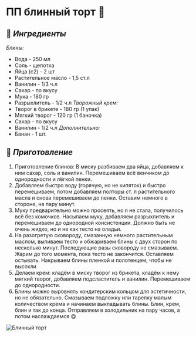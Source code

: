 # ПП блинный торт 🥞 

## 🛒 *Ингредиенты*
*Блины:*
- Вода - 250 мл
- Соль - щепотка
- Яйца (с2) - 2 шт
- Растительное масло - 1,5 ст.л
- Ванилин - 1/3 ч.л
- Сахар - по вкусу
- Мука - 180 гр
- Разрыхлитель - 1/2 ч.л
*Творожный крем:*
- Творог в брикете - 180 гр (1 упак)
- Мягкий творог - 120 гр (1 баночка)
- Сахар - по вкусу
- Ванилин - 1/2 ч.л
*Дополнительно:*
- Банан - 1 шт.

## 🔪 *Приготовление*  
1.	Приготовление блинов: В миску разбиваем два яйца, добавляем к ним сахар, соль и ванилин. Перемешиваем всё венчиком до однородности и лёгкой пенки.
2.	Добавляем быстро воду (горячую, но не кипяток) и быстро перемешиваем, потом добавляем полторы ст. л растительного масла и снова перемешиваем до пенки. Оставим немного в стороне, на пару минут.
3.	Муку предварительно можно просеять, но я не стала, получилось всё без комочков. Насыпаем муку, добавляем разрыхлитель и перемешиваем до однородной консистенции. Должно быть не очень жидко, но и не как тесто на оладьи.
4.	На разогретую сковороду, смазанную немного растительным маслом, выливаем тесто и обжариваем блины с двух сторон по несколько минут. Последующие разы сковороду не смазываем. Жарим до того момента, пока тесто не закончится. Оставляем остывать. Накрываем блины пленкой и полотенцем, чтобы не высохли
5.	Делаем крем: кладём в миску творог из брикета, кладём к нему мягкий творог, добавляем подсластитель и ванилин. Перемешиваем до однородности.
6.	Блины можно выровнять кондитерским кольцом для эстетичности, но не обязательно. Смазываем подложку или тарелку малым количеством крема и начинаем выкладывать блины. Блин, крем, блин и так до конца. Отправляем в холодильник на пару часов, а потом наслаждаемся 😋

![Блинный торт](https://github.com/user-attachments/assets/f9647a47-d348-4b50-a05c-dd8c1de55431)
